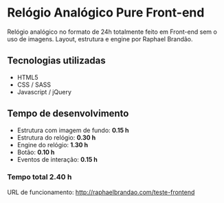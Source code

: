 # Relógio Analógico Pure Front-end
Relógio analógico no formato de 24h totalmente feito em Front-end sem o uso de imagens.
Layout, estrutura e engine por Raphael Brandão.

## Tecnologias utilizadas
- HTML5
- CSS / SASS
- Javascript / jQuery

## Tempo de desenvolvimento
- Estrutura com imagem de fundo: **0.15 h**
- Estrutura do relógio: **0.30 h**
- Engine do relógio: **1.30 h**
- Botão: **0.10 h**
- Eventos de interação: **0.15 h**

### Tempo total 2.40 h

URL de funcionamento: http://raphaelbrandao.com/teste-frontend
